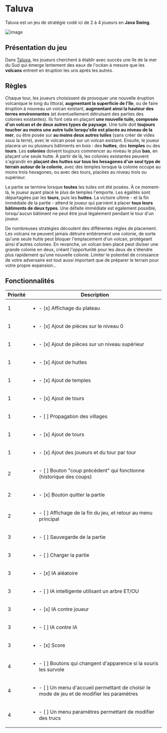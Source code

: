 # Taluva
Taluva est un jeu de stratégie codé ici de 2 à 4 joueurs en **Java Swing**.

![image](https://github.com/Cengokill/Taluva/assets/79577721/1e0aea68-0e30-4719-91a7-b95d458afe8c)


## Présentation du jeu
Dans [Taluva](https://boardgamegeek.com/boardgame/24508/taluva), les joueurs cherchent à établir avec succès une île de la mer du Sud qui émerge lentement des eaux de l'océan à mesure que les **volcans** entrent en éruption les uns après les autres.


## Règles
Chaque tour, les joueurs choisissent de provoquer une nouvelle éruption volcanique le long du littoral, **augmentant la superficie de l'île**, ou de faire éruption à nouveau un volcan existant, **augmentant ainsi la hauteur des terres environnantes** (et éventuellement détruisant des parties des colonies existantes). Ils font cela en plaçant **une nouvelle tuile, composée d'un volcan et de deux autres types de paysage**. Une tuile doit **toujours toucher au moins une autre tuile lorsqu'elle est placée au niveau de la mer**, ou être posée sur **au moins deux autres tuiles** (sans créer de vides sous la terre), avec le volcan posé sur un volcan existant.
Ensuite, le joueur placera un ou plusieurs bâtiments en bois : des **huttes**, des **temples** ou des **tours**. Les **colonies** doivent toujours commencer au niveau le plus **bas**, en plaçant une seule hutte. À partir de là, les colonies existantes peuvent s'agrandir en **plaçant des huttes sur tous les hexagones d'un seul type de terrain autour de la colonie**, avec des temples lorsque la colonie occupe au moins trois hexagones, ou avec des tours, placées au niveau trois ou supérieur.

La partie se termine lorsque **toutes** les tuiles ont été posées. À ce moment-là, le joueur ayant placé le plus de temples l'emporte. Les égalités sont départagées par les **tours**, puis les **huttes**. La victoire ultime - et la fin immédiate de la partie - attend le joueur qui parvient à placer **tous leurs bâtiments de deux types**. Une défaite immédiate est également possible, lorsqu'aucun bâtiment ne peut être joué légalement pendant le tour d'un joueur.

De nombreuses stratégies découlent des différentes règles de placement. Les volcans ne peuvent jamais détruire entièrement une colonie, de sorte qu'une seule hutte peut bloquer l'emplacement d'un volcan, protégeant ainsi d'autres colonies. En revanche, un volcan bien placé peut diviser une grande colonie en deux, créant l'opportunité pour les deux de s'étendre plus rapidement qu'une nouvelle colonie. Limiter le potentiel de croissance de votre adversaire est tout aussi important que de préparer le terrain pour votre propre expansion...


## Fonctionnalités

| Priorité | Description |
| --- | --- |
| 1 | <ul><li> - [x] Affichage du plateau                                                                 </li></ul>
| 1 | <ul><li> - [x] Ajout de pièces sur le niveau 0                                                      </li></ul>
| 1 | <ul><li> - [x] Ajout de pièces sur un niveau supérieur                                              </li></ul>
| 1 | <ul><li> - [x] Ajout de huttes                                                                      </li></ul>
| 1 | <ul><li> - [x] Ajout de temples                                                                     </li></ul>
| 1 | <ul><li> - [x] Ajout de tours                                                                       </li></ul>
| 1 | <ul><li> - [ ] Propagation des villages                                                             </li></ul>
| 1 | <ul><li> - [x] Ajout de tours                                                                       </li></ul>
| 1 | <ul><li> - [x] Ajout des joueurs et du tour par tour                                                </li></ul>
| 2 | <ul><li> - [ ] Bouton "coup précédent" qui fonctionne (historique des coups)                        </li></ul>
| 2 | <ul><li> - [x] Bouton quitter la partie                                                             </li></ul>
| 2 | <ul><li> - [ ] Affichage de la fin du jeu, et retour au menu principal                              </li></ul>
| 3 | <ul><li> - [ ] Sauvegarde de la partie                                                              </li></ul>
| 3 | <ul><li> - [ ] Charger la partie                                                                    </li></ul>
| 3 | <ul><li> - [x] IA aléatoire                                                                         </li></ul>
| 3 | <ul><li> - [ ] IA intelligente utilisant un arbre ET/OU                                             </li></ul>
| 3 | <ul><li> - [x] IA contre joueur                                                                     </li></ul>
| 3 | <ul><li> - [ ] IA contre IA                                                                         </li></ul>
| 3 | <ul><li> - [x] Score                                                                                </li></ul>
| 4 | <ul><li> - [ ] Boutons qui changent d'apparence si la souris les survole                            </li></ul>
| 4 | <ul><li> - [ ] Un menu d'accueil permettant de choisir le mode de jeu et de modifier les paramètres </li></ul>
| 4 | <ul><li> - [ ] Un menu paramètres permettant de modifier des trucs                                  </li></ul>
